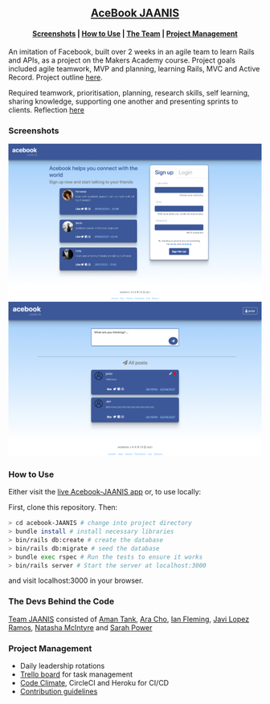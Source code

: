 <h2 align=center><a href="https://acebook-jaanis-natasha.herokuapp.com/">AceBook JAANIS</a></h2>

<h4 align=center><a href="https://github.com/natashamcintyre/acebook-JAANIS#screenshots">Screenshots</a> | <a href="https://github.com/natashamcintyre/acebook-JAANIS#how-to-use">How to Use</a> | <a href="https://github.com/natashamcintyre/acebook-JAANIS#the-devs-behind-the-code">The Team</a> | <a href="https://github.com/natashamcintyre/acebook-JAANIS#project-management">Project Management</a></h4>

An imitation of Facebook, built over 2 weeks in an agile team to learn Rails and APIs, as a project on the Makers Academy course. Project goals included agile teamwork, MVP and planning, learning Rails, MVC and Active Record. Project outline [here](https://github.com/makersacademy/course/tree/master/engineering_projects/rails).  

Required teamwork, prioritisation, planning, research skills, self learning, sharing knowledge, supporting one another and presenting sprints to clients. Reflection [here](https://github.com/natashamcintyre/acebook-JAANIS/wiki/Reflection)

### Screenshots
<img src="https://github.com/Acebook-Jaanis/acebook-JAANIS/blob/master/signup-screenshot.png">
<img src="https://github.com/Acebook-Jaanis/acebook-JAANIS/blob/master/posts-screenshot.png">

### How to Use
Either visit the [live Acebook-JAANIS app](https://acebook-jaanis-natasha.herokuapp.com) or, to use locally:

First, clone this repository. Then:

```bash
> cd acebook-JAANIS # change into project directory
> bundle install # install necessary libraries
> bin/rails db:create # create the database
> bin/rails db:migrate # seed the database
> bundle exec rspec # Run the tests to ensure it works
> bin/rails server # Start the server at localhost:3000
```

and visit localhost:3000 in your browser.

### The Devs Behind the Code
[Team JAANIS](https://github.com/Acebook-Jaanis) consisted of [Aman Tank](https://github.com/AmanTank187), [Ara Cho](https://github.com/Aracho1), [Ian Fleming](https://github.com/iantfleming), [Javi Lopez Ramos](https://github.com/xavierloos), [Natasha McIntyre](https://github.com/natashamcintyre) and [Sarah Power](https://github.com/SarahJoniPower)

### Project Management
* Daily leadership rotations  
* [Trello board](https://trello.com/b/mU9Va6vg/team) for task management  
* [Code Climate](https://codeclimate.com/github/Aracho1/acebook-JAANIS), CircleCI and Heroku for CI/CD
* [Contribution guidelines](CONTRIBUTING.md)
